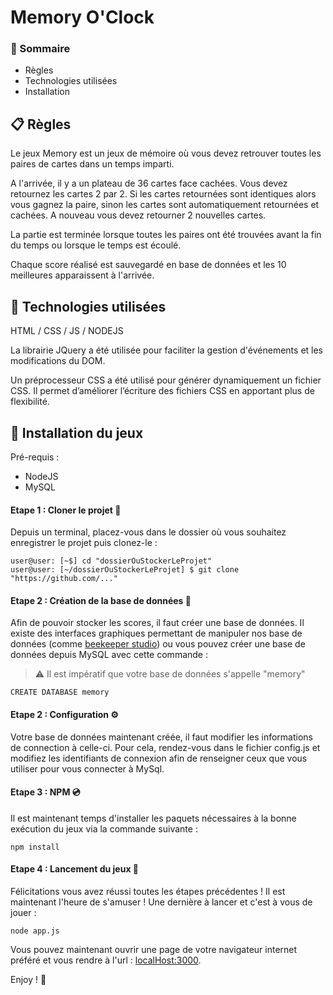 # Memory O'Clock

### :bookmark: Sommaire

* Règles
* Technologies utilisées
* Installation


## :clipboard: Règles

Le jeux Memory est un jeux de mémoire où vous devez retrouver toutes les paires de cartes dans un temps imparti. 

A l'arrivée, il y a un plateau de 36 cartes face cachées. Vous devez retournez les cartes 2 par 2. Si les cartes retournées sont identiques alors vous gagnez la paire, sinon les cartes sont automatiquement retournées et cachées. A nouveau vous devez retourner 2 nouvelles cartes.

La partie est terminée lorsque toutes les paires ont été trouvées avant la fin du temps ou lorsque le temps est écoulé.

Chaque score réalisé est sauvegardé en base de données et les 10 meilleures apparaissent à l'arrivée.

## :wrench: Technologies utilisées

HTML / CSS / JS / NODEJS

La librairie JQuery a été utilisée pour faciliter la gestion d'événements et les modifications du DOM.

Un préprocesseur CSS a été utilisé pour générer dynamiquement un fichier CSS. Il permet d’améliorer l’écriture des fichiers CSS en apportant plus de flexibilité.


## :floppy_disk: Installation du jeux

Pré-requis :

* NodeJS
* MySQL

#### Etape 1 : Cloner le projet :two_women_holding_hands:

Depuis un terminal, placez-vous dans le dossier où vous souhaitez enregistrer le projet puis clonez-le :

```
user@user: [~$] cd "dossierOuStockerLeProjet"
user@user: [~/dossierOuStockerLeProjet] $ git clone "https://github.com/..."
```

#### Etape 2 : Création de la base de données :scroll:

Afin de pouvoir stocker les scores, il faut créer une base de données. Il existe des interfaces graphiques permettant de manipuler nos base de données (comme [beekeeper studio](https://www.beekeeperstudio.io/)) ou vous pouvez créer une base de données depuis MySQL avec cette commande : 

> :warning: Il est impératif que votre base de données s'appelle "memory"

```
CREATE DATABASE memory
```

#### Etape 2 : Configuration :gear:

Votre base de données maintenant créée, il faut modifier les informations de connection à celle-ci. 
Pour cela, rendez-vous dans le fichier config.js et modifiez les identifiants de connexion afin de renseigner ceux que vous utiliser pour vous connecter à MySql.

#### Etape 3 : NPM :cd:

Il est maintenant temps d'installer les paquets nécessaires à la bonne exécution du jeux via la commande suivante : 

```
npm install
```

#### Etape 4 : Lancement du jeux :rocket:

Félicitations vous avez réussi toutes les étapes précédentes ! Il est maintenant l'heure de s'amuser ! 
Une dernière à lancer et c'est à vous de jouer : 

```
node app.js
```

Vous pouvez maintenant ouvrir une page de votre navigateur internet préféré et vous rendre à l'url : [localHost:3000](http://localhost:3000).

Enjoy ! :tada:
